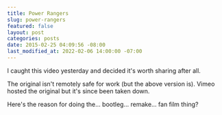 ```yaml
---
title: Power Rangers
slug: power-rangers
featured: false
layout: post
categories: posts
date: 2015-02-25 04:09:56 -08:00
last_modified_at: 2022-02-06 14:00:00 -07:00
---
```


I caught this video yesterday and decided it's worth sharing after all.

The original isn't remotely safe for work (but the above version is). Vimeo hosted the original but it's since been taken down.

Here's the reason for doing the… bootleg… remake… fan film thing?

